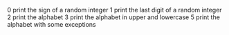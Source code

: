 0 print the sign of a random integer
1 print the last digit of a random integer
2 print the alphabet
3 print the alphabet in upper and lowercase
5 print the alphabet with some exceptions